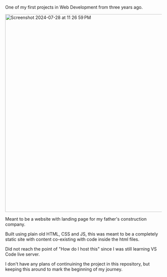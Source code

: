 One of my first projects in Web Development from three years ago.

<img width="634" alt="Screenshot 2024-07-28 at 11 26 59 PM" src="https://github.com/user-attachments/assets/89b2a79f-1dd5-4915-b590-4e19997eb413">

Meant to be a website with landing page for my father's construction company.

Built using plain old HTML, CSS and JS, this was meant to be a completely static site with content co-existing with code inside the html files.

Did not reach the point of "How do I host this" since I was still learning VS Code live server.

I don't have any plans of continuining the project in this repository, but keeping this around to mark the beginning of my journey.
